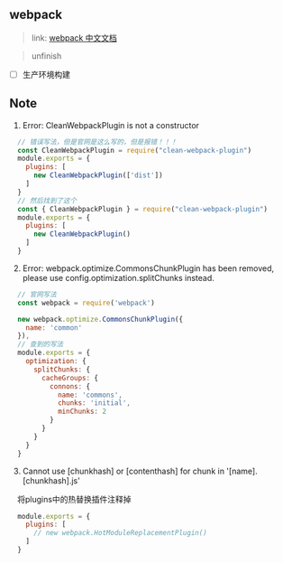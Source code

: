 ## webpack

> link: [webpack 中文文档](https://www.webpackjs.com/)

> unfinish

- [ ] 生产环境构建

## Note

1. Error: CleanWebpackPlugin is not a constructor
``` javascript
  // 错误写法，但是官网是这么写的，但是报错！！！
  const CleanWebpackPlugin = require("clean-webpack-plugin")
  module.exports = {
    plugins: [
      new CleanWebpackPlugin(['dist'])
    ]
  }
  // 然后找到了这个
  const { CleanWebpackPlugin } = require("clean-webpack-plugin")
  module.exports = {
    plugins: [
      new CleanWebpackPlugin()
    ]
  }
```
2. Error: webpack.optimize.CommonsChunkPlugin has been removed, please use config.optimization.splitChunks instead.
```javascript
  // 官网写法
  const webpack = require('webpack')

  new webpack.optimize.CommonsChunkPlugin({
    name: 'common'
  }),
  // 查到的写法
  module.exports = {
    optimization: {
      splitChunks: {
        cacheGroups: {
          connons: {
            name: 'commons',
            chunks: 'initial',
            minChunks: 2
          }
        }
      }
    }
  }
```
3. Cannot use [chunkhash] or [contenthash] for chunk in '[name].[chunkhash].js' 

&emsp;将plugins中的热替换插件注释掉
``` javascript
  module.exports = {
    plugins: [
      // new webpack.HotModuleReplacementPlugin()
    ]
  }
```